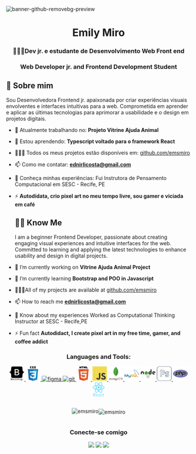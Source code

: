 ![banner-github-removebg-preview](https://github.com/EmsMiro/EmsMiro/assets/88207749/c95026e6-d109-41a1-a7b1-0c6586d39df5)

<h1 align="center">Emily Miro</h1>
<h3 align="center">👩🏽‍💻Dev jr. e estudante de Desenvolvimento Web Front end </h3>
<h3 align="center"> Web Developer jr. and Frontend Development Student </h3>

## 🚀 Sobre mim
Sou Desenvolvedora Frontend jr. apaixonada por criar experiências visuais envolventes e interfaces intuitivas para a web. Comprometida em aprender e aplicar as últimas tecnologias para aprimorar a usabilidade e o design em projetos digitais.

- 🔭 Atualmente trabalhando no: **Projeto Vitrine Ajuda Animal**

- 🌱 Estou aprendendo: **Typescript voltado para o framework React**

- 👩🏽‍💻 Todos os meus projetos estão disponíveis em: [github.com/emsmiro](github.com/emsmiro)

- 📫 Como me contatar: **ednirlicosta@gmail.com**

- 📄 Conheça minhas experiências: Fui Instrutora de Pensamento Computacional em SESC - Recife, PE


- ⚡  **Autodidata, crio pixel art no meu tempo livre, sou gamer e viciada em café**
  
  ## 💂🏻 Know Me
  I am a beginner Frontend Developer, passionate about creating engaging visual experiences and intuitive interfaces for the web.
  Committed to learning and applying the latest technologies to enhance usability and design in digital projects.
- 🔭 I’m currently working on **Vitrine Ajuda Animal Project**

- 🌱 I’m currently learning **Bootstrap and POO in Javascript**

- 👩🏽‍💻All of my projects are available at [github.com/emsmiro](github.com/emsmiro)

- 📫 How to reach me **ednirlicosta@gmail.com**

- 📄 Know about my experiences Worked as Computational Thinking Instructor at SESC - Recife,PE 

- ⚡ Fun fact **Autodidact, I create pixel art in my free time, gamer, and coffee addict**

<h3 align="center">Languages and Tools:</h3>
<p align="center"> <a href="https://getbootstrap.com" target="_blank" rel="noreferrer"> <img src="https://raw.githubusercontent.com/devicons/devicon/master/icons/bootstrap/bootstrap-plain-wordmark.svg" alt="bootstrap" width="40" height="40"/> </a> <a href="https://www.w3schools.com/css/" target="_blank" rel="noreferrer"> <img src="https://raw.githubusercontent.com/devicons/devicon/master/icons/css3/css3-original-wordmark.svg" alt="css3" width="40" height="40"/> </a> <a href="https://www.figma.com/" target="_blank" rel="noreferrer"> <img src="https://www.vectorlogo.zone/logos/figma/figma-icon.svg" alt="figma" width="40" height="40"/> </a> <a href="https://git-scm.com/" target="_blank" rel="noreferrer"> <img src="https://www.vectorlogo.zone/logos/git-scm/git-scm-icon.svg" alt="git" width="40" height="40"/> </a> <a href="https://www.w3.org/html/" target="_blank" rel="noreferrer"> <img src="https://raw.githubusercontent.com/devicons/devicon/master/icons/html5/html5-original-wordmark.svg" alt="html5" width="40" height="40"/> </a> <a href="https://developer.mozilla.org/en-US/docs/Web/JavaScript" target="_blank" rel="noreferrer"> <img src="https://raw.githubusercontent.com/devicons/devicon/master/icons/javascript/javascript-original.svg" alt="javascript" width="40" height="40"/> </a> <a href="https://www.mongodb.com/" target="_blank" rel="noreferrer"> <img src="https://raw.githubusercontent.com/devicons/devicon/master/icons/mongodb/mongodb-original-wordmark.svg" alt="mongodb" width="40" height="40"/> </a> <a href="https://www.mysql.com/" target="_blank" rel="noreferrer"> <img src="https://raw.githubusercontent.com/devicons/devicon/master/icons/mysql/mysql-original-wordmark.svg" alt="mysql" width="40" height="40"/> </a> <a href="https://nodejs.org" target="_blank" rel="noreferrer"> <img src="https://raw.githubusercontent.com/devicons/devicon/master/icons/nodejs/nodejs-original-wordmark.svg" alt="nodejs" width="40" height="40"/> </a> <a href="https://www.photoshop.com/en" target="_blank" rel="noreferrer"> <img src="https://raw.githubusercontent.com/devicons/devicon/master/icons/photoshop/photoshop-line.svg" alt="photoshop" width="40" height="40"/> </a> <a href="https://www.php.net" target="_blank" rel="noreferrer"> <img src="https://raw.githubusercontent.com/devicons/devicon/master/icons/php/php-original.svg" alt="php" width="40" height="40"/> </a> <a href="https://reactjs.org/" target="_blank" rel="noreferrer"> <img src="https://raw.githubusercontent.com/devicons/devicon/master/icons/react/react-original-wordmark.svg" alt="react" width="40" height="40"/> </a> </p>

<div style="display: flex; justify-content: center;">
  <p><img align="left" src="https://github-readme-stats.vercel.app/api/top-langs?username=emsmiro&show_icons=true&theme=tokyonight&locale=en&layout=compact" alt="emsmiro" /></p>

  <p><img align="center" src="https://github-readme-stats.vercel.app/api?username=emsmiro&show_icons=true&theme=tokyonight&locale=en" alt="emsmiro" /></p>
</div>

<div align="center">
<h3>Conecte-se comigo</h3>
<a href="https://www.linkedin.com/in/ednirli-miro-188b1513a/" target="_blank"><img src="https://img.shields.io/badge/-LinkedIn-%230077B5?style=for-the-badge&logo=linkedin&logoColor=white" target="_blank"></a> 
  <a href = "mailto:ednirlicosta@gmail.com"><img src="https://img.shields.io/badge/-Gmail-%23333?style=for-the-badge&logo=gmail&logoColor=white" target="_blank"></a>
   <a href="https://www.instagram.com/emily_m.costa04" target="_blank"><img src="https://img.shields.io/badge/-Instagram-%23E4405F?style=for-the-badge&logo=instagram&logoColor=white" target="_blank"></a>
</div>


